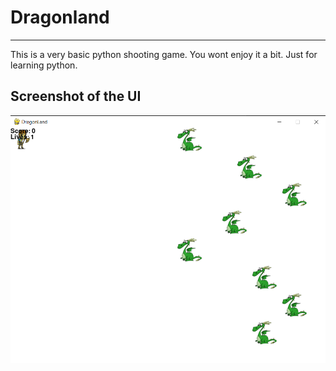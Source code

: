 # Dragonland
--------------------------------
This is a very basic python shooting game. You wont enjoy it a bit. Just for learning python.

Screenshot of the UI
--------------------------------
![alt text](https://github.com/ruppo-912116/Dragonland/blob/main/Screenshot/Screenshot.png?raw=true)
